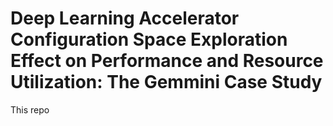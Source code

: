 # Deep Learning Accelerator Configuration  Space Exploration Effect on Performance and Resource Utilization: The Gemmini Case Study
This repo
